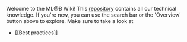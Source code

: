 Welcome to the ML@B Wiki! This [repository](https://github.com/mlberkeley/wiki) contains all our technical knowledge. If you're new, you can use the search bar or the 'Overview' button above to explore. Make sure to take a look at 

- [[Best practices]]